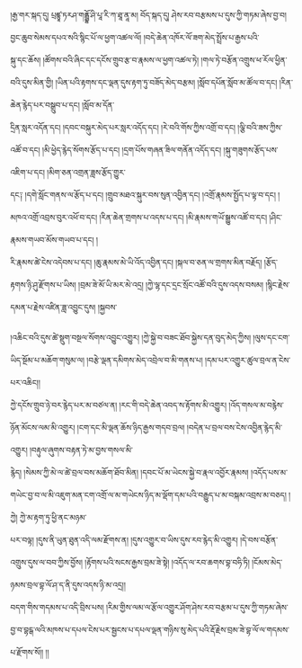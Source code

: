 ﻿  
།རྒྱ་གར་སྐད་དུ། པྲཛྙཱ་ཏརཤ་གནྦྷོ་ཤི་པཱ་རི་ཀ་ཐཱ་ནཱ་མ། བོད་སྐད་དུ། ཤེས་རབ་བརྩམས་པ་དུས་ཀྱི་གཏམ་ཞེས་བྱ་བ། བྱང་ཆུབ་སེམས་དཔའ་སའི་སྙིང་པོ་ལ་ཕྱག་འཚལ་ལོ། །བདེ་ཆེན་འཁོར་ལོ་ཟག་མེད་སྤྲོས་པ་རྒྱས་པའི་  
སྐུ་དང་ཆོས། །ཚོགས་བའི་ཞིང་དང་དངོས་གྲུབ་རྩ་བ་རྣམས་ལ་ཕྱག་འཚལ་ཏེ། །གལ་ཏེ་བརྩོན་འགྲུས་ཕ་རོལ་ཕྱིན་བའི་དུས་མིན་གྱི། །ཡིན་པའི་རྟགས་དང་ལྡན་དུས་རྟག་ཏུ་བཟོད་མེད་བརྩམ། །སློབ་དཔོན་སློབ་མ་ཚོལ་བ་དང། །རིན་ཆེན་རྙེད་པར་བསྒྲུབ་པ་དང། །སློབ་མ་དོན་  
དྲིན་སླར་འདོན་དང། །དབང་བསྐུར་མེད་པར་སླར་འདོད་དང། །རེ་བའི་གོས་ཀྱིས་འགྲོ་བ་དང། །ལྕི་བའི་ཟས་ཀྱིས་འཚོ་བ་དང། །མི་ཕྱེད་རྙེད་སོགས་རྩོད་པ་དང། །དྲག་པོས་གཞན་ཟིལ་གནོན་འདོད་དང། །སྐུ་གཟུགས་རྩོད་པས་འཇིག་པ་དང། །མིག་ཅན་འགྲན་ཟླས་རྩོད་གྱུར་  
དང༑ །དགེ་སློང་གནས་ལ་རྩོད་པ་དང། །གྲུབ་མཐའ་སྐུར་བས་སུན་འབྱིན་དང། །འགྲོ་རྣམས་སྤྱོད་པ་ལྟ་བ་དང། །མཁའ་འགྲོ་འབྲས་བུར་འཕོ་བ་དང། །རིན་ཆེན་གྲགས་པ་འདས་པ་དང། །མི་རྣམས་གཡོ་སྒྱུས་འཚོ་བ་དང། །ཤིང་རྣམས་གཡབ་མོས་གཡབ་པ་དང། །  
རི་རྣམས་ཚེ་ངེས་འདེབས་པ་དང། །ཆུ་རྣམས་མེ་ཡི་འོད་འབྱིན་དང། །སྐལ་བ་ཅན་ལ་གྲགས་མིན་བརྗོད། །རྩོད་རྟགས་ཉི་ཤུ་རྫོགས་པ་ཡིས། །བྲམ་ཟེ་མོ་ཡི་མར་མེ་འདྲ། །ཀྱེ་ལྷ་དང་དྲང་སྲོང་འཚོ་བའི་དུས་འདས་བསམ། །སྙིང་རྗེས་དམན་པ་རྗེས་འཛིན་ཟླ་འབྱུང་དུས། །སྐྱབས་  
  
།འཆིང་བའི་དུས་ཚེ་སྡུག་བསྔལ་སོགས་འབྱུང་འགྱུར། །ཀྱེ་སྐྱེ་བ་བཟང་ཐོབ་སྐྱེས་དན་བུད་མེད་ཀྱིས། །ལུས་དང་ངག་ཡིད་སྔོམ་པ་མཆོག་གསུམ་ལ། །བརྩེ་ལྡན་དམིགས་མེད་འབྲེལ་བ་མི་གནས་པ། །དམ་པར་འགྱུར་ཚུལ་བྲལ་ན་ངེས་པར་འཆིང།།  
ཀྱེ་དངོས་གྲུབ་ཉེ་བར་རྙེད་པར་མ་བཙལ་ན། །རང་གི་བདེ་ཆེན་འབད་ས་རྟོགས་མི་འགྱུར། །འོད་གསལ་མ་བརྙེས་ཉོན་མོངས་ལམ་མི་འགྱུར། །ངག་དང་མི་ལྡན་ཆོས་ཉིད་རྒྱས་གདབ་བྲལ། །བདེན་པ་བྲལ་བས་ངེས་འབྱིན་རྙེད་མི་འགྱུར། །བརྟུལ་ཞུགས་བརྟན་ཏེ་མ་བྱས་གསལ་མི་  
རྙེད། །སེམས་ཀྱི་མེ་ལ་ཚེ་བྲལ་བས་མཆོག་ཐོབ་མིན། །དབང་པོ་མ་ཡེངས་སྐྱེ་བ་རྣལ་འབྱོར་རྣམས། །འདོད་པས་མ་གཡེང་བྱ་བ་ལ་མི་འཇུག་མན་ངག་འགྲོ་ལ་མ་གཡེངས་ཉིད་མ་ལྡོག་དམ་པའི་བརྒྱུད་པ་མ་བསྐམ་འབྲས་མ་བཅད། །ཀྱེ། ཀྱེ་མ་རྟག་ཏུ་ཕྱི་ནང་མཉམ་  
པར་བལྟ། །དུས་ནི་ཡུན་ཐུན་འདི་ལམ་རྫོགས་ན། །དུས་འགྱུར་བ་ཡིས་དུས་རབ་རྙེད་མི་འགྱུར། །དེ་བས་བརྩོན་འགྲུས་དུས་ལ་བབ་ཀྱིས་བྱོས། །རྟོགས་པའི་སངས་རྒྱས་བྲམ་ཟེ་སྟེ། །འདོད་ལ་རབ་ཆགས་བྷ་བཧི་ཏི། །ངོམས་མེད་ཉམས་བྲལ་བྷ་ལོ་ཤ་ད་ནི་དུས་འདས་ཉི་མ་འདྲ།།  
བདག་གིས་གདམས་པ་འདི་བྲིས་པས། །རིམ་གྱིས་ལམ་ལ་རྩོལ་འགྱུར་ཤོག་ཤེས་རབ་བརྩམ་པ་དུས་ཀྱི་གཏམ་ཞེས་བྱ་བ་བྷངྒ་ལའི་མཁས་པ་དཔལ་ངེས་པར་སྦྱངས་པ་དཔལ་ལྡན་གཉིས་སུ་མེད་པའི་རྡོ་རྗེས་བྲམ་ཟེ་བྷ་ལོ་ལ་གདམས་པ་རྫོགས་སོ།། །།  
  
  
